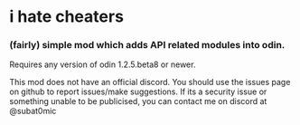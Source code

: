# i hate cheaters
### (fairly) simple mod which adds API related modules into odin.

Requires any version of odin 1.2.5.beta8 or newer.

This mod does not have an official discord. You should use the issues page on github to report issues/make suggestions.
If its a security issue or something unable to be publicised, you can contact me on discord at @subat0mic
